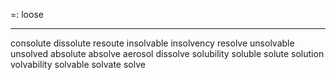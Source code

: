 =: loose

---
consolute
dissolute
resoute
insolvable
insolvency
resolve
unsolvable
unsolved
absolute
absolve
aerosol
dissolve
solubility
soluble
solute
solution
volvability
solvable
solvate
solve